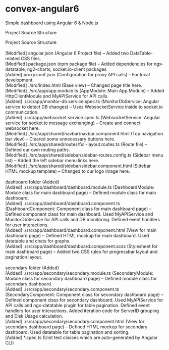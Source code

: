# convex-angular6
Simple dashboard using Angular 6 &amp; Node.js

Project Source Structure

Project Source Structure<br>
<br>
[Modified] angular.json (Angular 6 Project file) – Added two DataTable-related CSS files.<br>
[Modified] package.json (npm package file) – Added dependencies for ngx-datatable, ng2-charts, socket.io-client packages<br>
[Added] proxy.conf.json (Configuration for proxy API calls) – For local development.<br>
[Modified] ./src/index.html (Base view) – Changed page title here.<br>
[Modified] ./src/app/app.module.ts (AppModule: Main App Module) – Added HttpClientModule and MyAPIService for API calls.<br>
[Added] ./src/app/monitor-db.service.spec.ts (MonitorDbService: Angular service to detect DB changes) – Uses WebsocketService inside to socket.io communication.<br>
[Added] ./src/app/websocket.service.spec.ts (WebsocketService: Angular service for socket.io message exchanging) – Create and connect websocket here.<br>
[Modified] ./src/app/shared/navbar/navbar.component.html (Top navigation bar view) – Cleared some unnecessary buttons here.<br>
[Modified] ./src/app/shared/routes/full-layout.routes.ts (Route file) – Defined our own routing paths.<br>
[Modified] ./src/app/shared/sidebar/sidebar-routes.config.ts (Sidebar menu list) – Added the left sidebar menu links here.<br>
[Modified] ./src/app/shared/sidebar/sidebar.component.html (Sidebar HTML mockup template) – Changed to our logo image here.<br>
<br>
dashboard folder (Added)<br>
[Added] ./src/app/dashboard/dashboard.module.ts (DashboardModule: Module class for main dashboard page) – Defined module class for main dashboard.<br>
[Added] ./src/app/dashboard/dashboard.component.ts (DashboardComponent: Component class for main dashboard page) – Defined component class for main dashboard. Used MyAPIService and MonitorDbService for API calls and DB monitoring. Defined event handlers for user interactions.<br>
[Added] ./src/app/dashboard/dashboard.component.html (View for main dashboard page) – Defined HTML mockup for main dashboard. Used datatable and chats for graphs.<br>
[Added] ./src/app/dashboard/dashboard.component.scss (Stylesheet for main dashboard page) – Added two CSS rules for progressbar layout and pagination layout.<br>
<br>
secondary folder (Added)<br>
[Added] ./src/app/secondary/secondary.module.ts (SecondaryModule: Module class for secondary dashboard page) – Defined module class for secondary dashboard.<br>
[Added] ./src/app/secondary/secondary.component.ts (SecondaryComponent: Component class for secondary dashboard page) – Defined component class for secondary dashboard. Used MyAPIService for API calls and ngx-datatable plugin for table pagination. Defined event handlers for user interactions. Added iteration code for ServerID grouping and Disk Usage calculation.<br>
[Added] ./src/app/secondary/secondary.component.html (View for secondary dashboard page) – Defined HTML mockup for secondary dashboard. Used datatable for table pagination and sorting.<br>
[Added] *.spec.ts (Unit test classes which are auto-generated by Angular CLI)<br>
